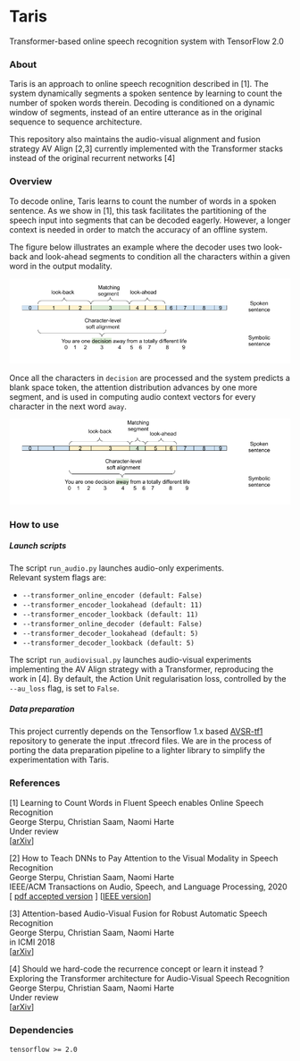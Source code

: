 # Taris
Transformer-based online speech recognition system with TensorFlow 2.0

### About

Taris is an approach to online speech recognition described in [1].
The system dynamically segments a spoken sentence by learning to count the number of spoken words therein.
Decoding is conditioned on a dynamic window of segments, instead of an entire utterance as in the original sequence to sequence architecture.

This repository also maintains the audio-visual alignment and fusion strategy AV Align [2,3] currently implemented with the Transformer stacks instead of the original recurrent networks [4]


### Overview
To decode online, Taris learns to count the number of words in a spoken sentence. As we show in [1], 
this task facilitates the partitioning of the speech input into segments that can be decoded eagerly.
However, a longer context is needed in order to match the accuracy of an offline system.

The figure below illustrates an example where the decoder uses two look-back and look-ahead segments
to condition all the characters within a given word in the output modality.

![diagram](./img/taris.png)

Once all the characters in `decision` are processed and the system predicts a blank space token,
the attention distribution advances by one more segment, and is used in computing audio context vectors
for every character in the next word `away`.


![diagram](./img/taris2.png)


### How to use

##### Launch scripts
The script `run_audio.py` launches audio-only experiments.\
Relevant system flags are:

+ `--transformer_online_encoder (default: False)`
+ `--transformer_encoder_lookahead (default: 11)`
+ `--transformer_encoder_lookback (default: 11)`
+ `--transformer_online_decoder (default: False)`
+ `--transformer_decoder_lookahead (default: 5)`
+ `--transformer_decoder_lookback (default: 5)`

The script `run_audiovisual.py` launches audio-visual experiments implementing the AV Align strategy with a Transformer,
reproducing the work in [4]. By default, the Action Unit regularisation loss, controlled by the `--au_loss` flag,
is set to `False`.

##### Data preparation

This project currently depends on the Tensorflow 1.x based [AVSR-tf1](https://github.com/georgesterpu/avsr-tf1)
repository to generate the input .tfrecord files. We are in the process of porting the data preparation pipeline
to a lighter library to simplify the experimentation with Taris.


### References

[1] Learning to Count Words in Fluent Speech enables Online Speech Recognition\
George Sterpu, Christian Saam, Naomi Harte\
Under review\
[[arXiv](https://arxiv.org/abs/2006.04928)]

[2] How to Teach DNNs to Pay Attention to the Visual Modality in Speech Recognition\
George Sterpu, Christian Saam, Naomi Harte\
IEEE/ACM Transactions on Audio, Speech, and Language Processing, 2020\
[ [pdf accepted version](https://raw.githubusercontent.com/georgesterpu/georgesterpu.github.io/master/papers/taslp2020.pdf) ] [[IEEE version](https://ieeexplore.ieee.org/document/9035650)]

[3] Attention-based Audio-Visual Fusion for Robust Automatic Speech Recognition\
George Sterpu, Christian Saam, Naomi Harte\
in ICMI 2018\
[[arXiv](https://arxiv.org/abs/1809.01728)]

[4] Should we hard-code the recurrence concept or learn it instead ?
Exploring the Transformer architecture for Audio-Visual Speech Recognition \
George Sterpu, Christian Saam, Naomi Harte\
Under review\
[[arXiv](https://arxiv.org/abs/2005.09297)]

### Dependencies
```
tensorflow >= 2.0
```
